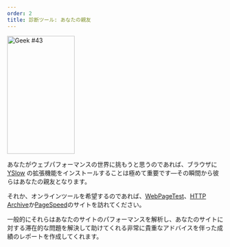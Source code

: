 ```yaml
---
order: 2
title: 診断ツール: あなたの親友
---
```


<div class="img-left">
  <img id="geek-43" class="icos-geek" src="https://browserdiet.com/en/assets/img/43.png" alt="Geek #43" width="157" height="275" />
</div>

あなたがウェブパフォーマンスの世界に挑もうと思うのであれば、ブラウザに[YSlow](http://yslow.org/) の拡張機能をインストールすることは極めて重要です&mdash;その瞬間から彼らはあなたの親友となります。


それか、オンラインツールを希望するのであれば、[WebPageTest](http://www.webpagetest.org/)、[HTTP Archive](http://httparchive.org/)か[PageSpeed](https://developers.google.com/speed/pagespeed/insights/)のサイトを訪れてください。

一般的にそれらはあなたのサイトのパフォーマンスを解析し、あなたのサイトに対する滞在的な問題を解決して助けてくれる非常に貴重なアドバイスを伴った成績のレポートを作成してくれます。
